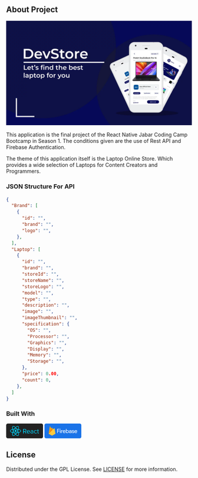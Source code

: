 ## About Project

![Screenshot](screenshot.webp)

This application is the final project of the React Native Jabar Coding Camp Bootcamp in Season 1. The conditions given are the use of Rest API and Firebase Authentication.

The theme of this application itself is the Laptop Online Store. Which provides a wide selection of Laptops for Content Creators and Programmers.

### JSON Structure For API

```JSON
{
  "Brand": [
    {
      "id": "",
      "brand": "",
      "logo": "",
    },
  ],
  "Laptop": [
    {
      "id": "",
      "brand": "",
      "storeId": "",
      "storeName": "",
      "storeLogo": "",
      "model": "",
      "type": "",
      "description": "",
      "image": "",
      "imageThumbnail": "",
      "specification": {
        "OS": "",
        "Processor": "",
        "Graphics": "",
        "Display": "",
        "Memory": "",
        "Storage": "",
      },
      "price": 0.00,
      "count": 0,
    },
  ]
}
```

### Built With

[<img src='react.svg' alt='react' width='100' />](https://reactnative.dev/)
[<img src='firebase.svg' alt='firebase' width='100' />](https://firebase.google.com/)

## License

Distributed under the GPL License. See [LICENSE](LICENSE) for more information.
